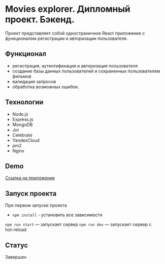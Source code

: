 # Movies explorer. Дипломный проект. Бэкенд.

Проект представляет собой одностраничное React приложение с функционалом регистрации и авторизации пользователя.

## Функционал

* регистрация, аутентификация и авторизация пользователя
* создание базы данных пользователей и сохраненных пользователем фильмов
* валидация запросов
* обработка возможных ошибок.  

## Технологии  

* Node.js
* Express.js
* MongoDB
* Joi
* Celebrate
* YandexCloud
* pm2
* Nginx

## Demo
[Ссылка на приложение](http://movies-explorer.mlaps.nomoredomains.icu/)

## Запуск проекта

При первом запуске проекта

* `npm install` - установить все зависимости

`npm run start` — запускает сервер
`npm run dev` — запускает сервер с hot-reload

## Статус

Завершен
